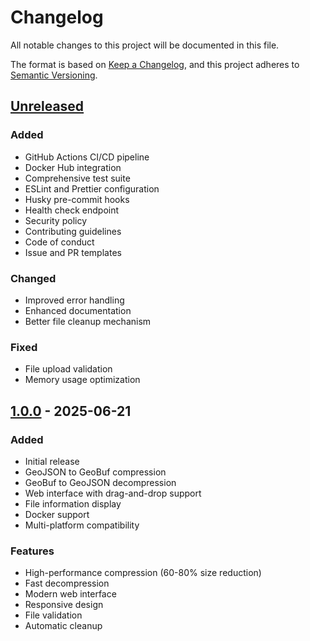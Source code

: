 # Changelog

All notable changes to this project will be documented in this file.

The format is based on [Keep a Changelog](https://keepachangelog.com/en/1.0.0/),
and this project adheres to [Semantic Versioning](https://semver.org/spec/v2.0.0.html).

## [Unreleased]

### Added

- GitHub Actions CI/CD pipeline
- Docker Hub integration
- Comprehensive test suite
- ESLint and Prettier configuration
- Husky pre-commit hooks
- Health check endpoint
- Security policy
- Contributing guidelines
- Code of conduct
- Issue and PR templates

### Changed

- Improved error handling
- Enhanced documentation
- Better file cleanup mechanism

### Fixed

- File upload validation
- Memory usage optimization

## [1.0.0] - 2025-06-21

### Added

- Initial release
- GeoJSON to GeoBuf compression
- GeoBuf to GeoJSON decompression
- Web interface with drag-and-drop support
- File information display
- Docker support
- Multi-platform compatibility

### Features

- High-performance compression (60-80% size reduction)
- Fast decompression
- Modern web interface
- Responsive design
- File validation
- Automatic cleanup

[Unreleased]: https://github.com/openapphub/geojson-geobuf-converter/compare/v1.0.0...HEAD
[1.0.0]: https://github.com/openapphub/geojson-geobuf-converter/releases/tag/v1.0.0
